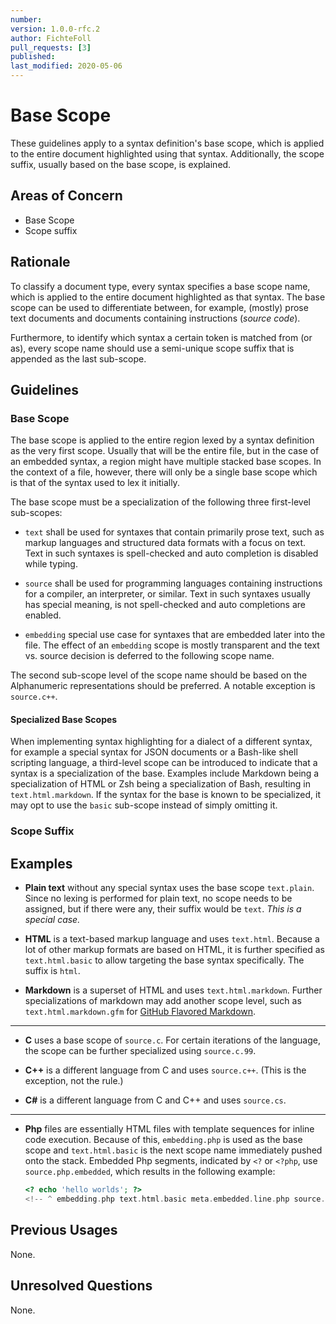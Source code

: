```yaml
---
number:
version: 1.0.0-rfc.2
author: FichteFoll
pull_requests: [3]
published:
last_modified: 2020-05-06
---
```


# Base Scope

These guidelines apply to a syntax definition's base scope,
which is applied to the entire document
highlighted using that syntax.
Additionally, the scope suffix,
usually based on the base scope,
is explained.


## Areas of Concern

- Base Scope
- Scope suffix


## Rationale

To classify a document type,
every syntax specifies a base scope name,
which is applied to the entire document
highlighted as that syntax.
The base scope can be used
to differentiate between, for example,
(mostly) prose text documents
and documents containing instructions (*source code*).

Furthermore,
to identify which syntax a certain token is matched from (or as),
every scope name should use a semi-unique scope suffix
that is appended as the last sub-scope.


## Guidelines

### Base Scope

The base scope is applied to the entire region
lexed by a syntax definition as the very first scope.
Usually that will be the entire file,
but in the case of an embedded syntax,
a region might have multiple stacked base scopes.
In the context of a file, however,
there will only be a single base scope
which is that of the syntax used to lex it initially.

The base scope must be a specialization
of the following three first-level sub-scopes:

- `text` shall be used
  for syntaxes that contain primarily prose text,
  such as markup languages
  and structured data formats
  with a focus on text.
  Text in such syntaxes is spell-checked
  and auto completion is disabled while typing.

- `source` shall be used
  for programming languages containing
  instructions for a compiler, an interpreter, or similar.
  Text in such syntaxes usually has special meaning,
  is not spell-checked and auto completions are enabled.

- `embedding` special use case for syntaxes
   that are embedded later into the file.
   The effect of an `embedding` scope is mostly transparent
   and the text vs. source decision
   is deferred to the following scope name.

The second sub-scope level of the scope name
should be based on the
Alphanumeric representations should be preferred.
A notable exception is `source.c++`.


#### Specialized Base Scopes

When implementing syntax highlighting
for a dialect of a different syntax,
for example a special syntax
for JSON documents
or a Bash-like shell scripting language,
a third-level scope can be introduced
to indicate that a syntax is a specialization of the base.
Examples include Markdown being a specialization of HTML
or Zsh being a specialization of Bash,
resulting in `text.html.markdown`.
If the syntax for the base is known to be specialized,
it may opt to use the `basic` sub-scope
instead of simply omitting it.


### Scope Suffix

<!-- TODO -->


## Examples

- **Plain text** without any special syntax uses the base scope `text.plain`.
  Since no lexing is performed for plain text,
  no scope needs to be assigned,
  but if there were any,
  their suffix would be `text`.
  *This is a special case.*

- **HTML** is a text-based markup language and uses `text.html`.
  Because a lot of other markup formats are based on HTML,
  it is further specified as `text.html.basic`
  to allow targeting the base syntax specifically.
  The suffix is `html`.

- **Markdown** is a superset of HTML and uses `text.html.markdown`.
  Further specializations of markdown may add another scope level,
  such as `text.html.markdown.gfm` for [GitHub Flavored Markdown][GFM].

[GFM]: https://github.github.com/gfm/

---

- **C** uses a base scope of `source.c`.
  For certain iterations of the language,
  the scope can be further specialized using `source.c.99`.

- **C++** is a different language from C and uses `source.c++`.
  (This is the exception, not the rule.)

- **C#** is a different language from C and C++ and uses `source.cs`.

---

- **Php** files are essentially HTML files
  with template sequences for inline code execution.
  Because of this,
  `embedding.php` is used as the base scope
  and `text.html.basic` is the next scope name
  immediately pushed onto the stack.
  Embedded Php segments,
  indicated by `<?` or `<?php`,
  use `source.php.embedded`,
  which results in the following example:

  ```php
  <? echo 'hello worlds'; ?>
  <!-- ^ embedding.php text.html.basic meta.embedded.line.php source.php.embedded … -->
  ```


## Previous Usages

None.


## Unresolved Questions

None.
